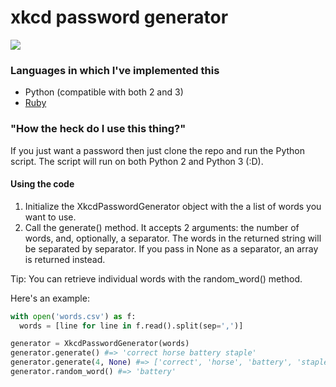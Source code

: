 # xkcd password generator
![](http://imgs.xkcd.com/comics/password_strength.png)
### Languages in which I've implemented this
* Python (compatible with both 2 and 3)
* [Ruby](https://github.com/kbrgl/xkcd-password-rb)

### "How the heck do I use this thing?"
If you just want a password then just clone the repo and run the Python script. The script will run on both Python 2 and Python 3 (:D).

#### Using the code
1. Initialize the XkcdPasswordGenerator object with the a list of words you want to use.
2. Call the generate() method. It accepts 2 arguments: the number of words, and, optionally, a separator. The words in the returned string will be separated by separator. If you pass in None as a separator, an array is returned instead.

Tip: You can retrieve individual words with the random_word() method.

Here's an example:
```python
with open('words.csv') as f:
  words = [line for line in f.read().split(sep=',')]

generator = XkcdPasswordGenerator(words)
generator.generate() #=> 'correct horse battery staple'
generator.generate(4, None) #=> ['correct', 'horse', 'battery', 'staple']
generator.random_word() #=> 'battery'
```

